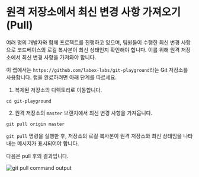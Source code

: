 # 원격 저장소에서 최신 변경 사항 가져오기 (Pull)

여러 명의 개발자와 함께 프로젝트를 진행하고 있으며, 팀원들이 수행한 최신 변경 사항으로 코드베이스의 로컬 복사본이 최신 상태인지 확인해야 합니다. 이를 위해 원격 저장소에서 최신 변경 사항을 가져와야 합니다.

이 랩에서는 `https://github.com/labex-labs/git-playground`라는 Git 저장소를 사용합니다. 랩을 완료하려면 아래 단계를 따르세요.

1. 복제된 저장소의 디렉토리로 이동합니다.

```shell
cd git-playground
```

2. 원격 저장소의 `master` 브랜치에서 최신 변경 사항을 가져옵니다.

```shell
git pull origin master
```

`git pull` 명령을 실행한 후, 저장소의 로컬 복사본이 원격 저장소와 최신 상태임을 나타내는 메시지가 표시되어야 합니다.

다음은 pull 후의 결과입니다.

![git pull command output](../assets/challenge-pull-changes-step1-1.png)
